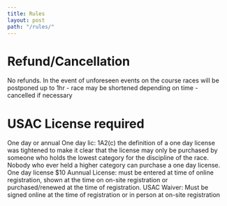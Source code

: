 ```yaml
---
title: Rules 
layout: post
path: "/rules/"
---
```


# Refund/Cancellation

No refunds. In the event of unforeseen events on the course races will be postponed up to 1hr - race may be shortened depending on time - cancelled if necessary

# USAC License required 

One day or annual One day lic: 1A2(c) the definition of a one day license was tightened to make it clear that the license may only be purchased by someone who holds the lowest category for the discipline of the race. Nobody who ever held a higher category can purchase a one day license. One day license $10 Aunnual License: must be entered at time of online registration, shown at the time on on-site registration or purchased/renewed at the time of registration. USAC Waiver: Must be signed online at the time of registration or in person at on-site registration 
